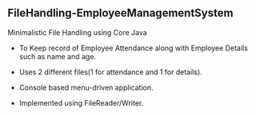 ## FileHandling-EmployeeManagementSystem
Minimalistic File Handling using Core Java

- To Keep record of Employee Attendance along with Employee Details such as name and age.
- Uses 2 different files(1 for attendance and 1 for details).
- Console based menu-driven application.

- Implemented using  FileReader/Writer.

